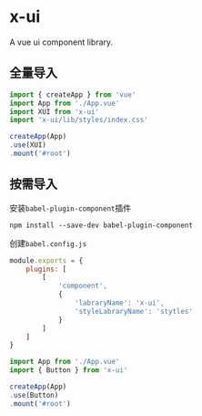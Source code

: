 # x-ui

A vue ui component library.

## 全量导入
```js
import { createApp } from 'vue'
import App from './App.vue'
import XUI from 'x-ui'
import 'x-ui/lib/styles/index.css'

createApp(App)
.use(XUI)
.mount('#root')
```

## 按需导入

安装`babel-plugin-component`插件
```shell
npm install --save-dev babel-plugin-component
```

创建`babel.config.js`

```js 
module.exports = {
    plugins: [
        [
            'component',
            {
                'labraryName': 'x-ui',
                'styleLabraryName': 'stytles'
            }
        ]
    ]
}
```

```js
import App from './App.vue'
import { Button } from 'x-ui'

createApp(App)
.use(Button)
.mount('#root')
```